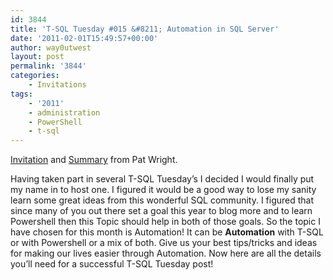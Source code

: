 ```yaml
---
id: 3844
title: 'T-SQL Tuesday #015 &#8211; Automation in SQL Server'
date: '2011-02-01T15:49:57+00:00'
author: way0utwest
layout: post
permalink: '3844'
categories:
    - Invitations
tags:
    - '2011'
    - administration
    - PowerShell
    - t-sql
---
```


[Invitation](https://sqlasylum.wordpress.com/2011/02/01/invitation-to-t-sql-tuesday-15-automation-in-sql-server/) and [Summary](https://sqlasylum.wordpress.com/2011/02/11/t-sql-tuesday-15-summary/) from Pat Wright.

Having taken part in several T-SQL Tuesday’s I decided I would finally put my name in to host one. I figured it would be a good way to lose my sanity learn some great ideas from this wonderful SQL community. I figured that since many of you out there set a goal this year to blog more and to learn Powershell then this Topic should help in both of those goals. So the topic I have chosen for this month is Automation! It can be **Automation** with T-SQL or with Powershell or a mix of both. Give us your best tips/tricks and ideas for making our lives easier through Automation. Now here are all the details you’ll need for a successful T-SQL Tuesday post!